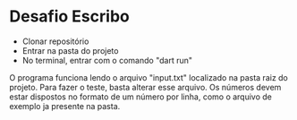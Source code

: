 # Desafio Escribo

* Clonar repositório
* Entrar na pasta do projeto
* No terminal, entrar com o comando "dart run"

O programa funciona lendo o arquivo "input.txt" localizado na pasta raiz do projeto. Para fazer o teste, basta alterar esse arquivo. Os números devem estar dispostos no formato de um número por linha, como o arquivo de exemplo ja presente na pasta.